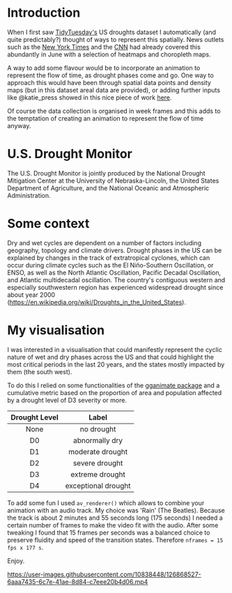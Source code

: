 # Introduction

When I first saw [TidyTuesday's](https://github.com/rfordatascience/tidytuesday/blob/master/data/2021/2021-07-20/readme.md) US droughts dataset I automatically (and quite predictably?) thought of ways to represent this spatially. News outlets such as the [New York Times](https://www.nytimes.com/interactive/2021/06/11/climate/california-western-drought-map.html) and the [CNN](https://www.cnn.com/2021/06/17/weather/west-california-drought-maps/index.html) had already covered this abundantly in June with a selection of heatmaps and choropleth maps. 

A way to add some flavour would be to incorporate an animation to represent the flow of time, as drought phases come and go. One way to approach this would have been through spatial data points and density maps (but in this dataset areal data are provided), or adding further inputs like @katie_press showed in this nice piece of work [here](https://twitter.com/katie_press/status/1417574749442564102).

Of course the data collection is organised in week frames and this adds to the temptation of creating an animation to represent the flow of time anyway.


# U.S. Drought Monitor 

The U.S. Drought Monitor is jointly produced by the National Drought Mitigation Center at the University of Nebraska-Lincoln, the United States Department of Agriculture, and the National Oceanic and Atmospheric Administration. 


# Some context

Dry and wet cycles are dependent on a number of factors including geography, topology and climate drivers. Drought phases in the US can be explained by changes in the track of extratropical cyclones, which can occur during climate cycles such as the El Niño-Southern Oscillation, or ENSO, as well as the North Atlantic Oscillation, Pacific Decadal Oscillation, and Atlantic multidecadal oscillation. The country's contiguous western and especially southwestern region has experienced widespread drought since about year 2000 (https://en.wikipedia.org/wiki/Droughts_in_the_United_States).


# My visualisation

I was interested in a visualisation that could manifestly represent the cyclic nature of wet and dry phases across the US and that could highlight the most critical periods in the last 20 years, and the states mostly impacted by them (the south west). 

To do this I relied on some functionalities of the [gganimate package](https://github.com/thomasp85/gganimate) and a cumulative metric based on the proportion of area and population affected by a drought level of D3 severity or more.  


| Drought Level | Label
| :---: | :---: | 
| None | no drought |
| D0 |	abnormally dry |
| D1 |	moderate drought |
| D2 |	severe drought |
| D3 |	extreme drought |
| D4 |	exceptional drought | 


To add some fun I used `av_renderer()` which allows to combine your animation with an audio track. My choice was 'Rain' (The Beatles). Because the track is about 2 minutes and 55 seconds long (175 seconds) I needed a certain number of frames to make the video fit with the audio. After some tweaking I found that 15 frames per seconds was a balanced choice to preserve fluidity and speed of the transition states. Therefore `nframes = 15 fps x 177 s`.

Enjoy. 

https://user-images.githubusercontent.com/10838448/126868527-6aaa7435-6c7e-41ae-8d84-c7eee20b4d06.mp4

